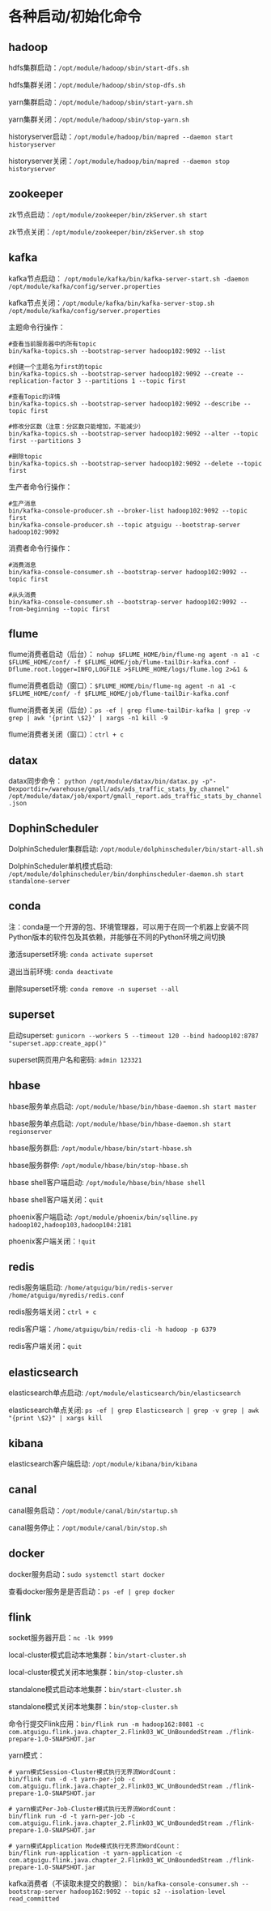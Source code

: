 # 各种启动/初始化命令

## hadoop

hdfs集群启动：`/opt/module/hadoop/sbin/start-dfs.sh`

hdfs集群关闭：`/opt/module/hadoop/sbin/stop-dfs.sh`

yarn集群启动：`/opt/module/hadoop/sbin/start-yarn.sh`

yarn集群关闭：`/opt/module/hadoop/sbin/stop-yarn.sh`

historyserver启动：`/opt/module/hadoop/bin/mapred --daemon start historyserver`

historyserver关闭：`/opt/module/hadoop/bin/mapred --daemon stop historyserver`

## zookeeper

zk节点启动：`/opt/module/zookeeper/bin/zkServer.sh start`

zk节点关闭：`/opt/module/zookeeper/bin/zkServer.sh stop`

## kafka

kafka节点启动： `/opt/module/kafka/bin/kafka-server-start.sh -daemon /opt/module/kafka/config/server.properties`

kafka节点关闭：`/opt/module/kafka/bin/kafka-server-stop.sh /opt/module/kafka/config/server.properties`



主题命令行操作：

```shell
#查看当前服务器中的所有topic
bin/kafka-topics.sh --bootstrap-server hadoop102:9092 --list

#创建一个主题名为first的topic
bin/kafka-topics.sh --bootstrap-server hadoop102:9092 --create --replication-factor 3 --partitions 1 --topic first

#查看Topic的详情
bin/kafka-topics.sh --bootstrap-server hadoop102:9092 --describe --topic first

#修改分区数（注意：分区数只能增加，不能减少）
bin/kafka-topics.sh --bootstrap-server hadoop102:9092 --alter --topic first --partitions 3

#删除topic
bin/kafka-topics.sh --bootstrap-server hadoop102:9092 --delete --topic first
```

生产者命令行操作：

```shell
#生产消息
bin/kafka-console-producer.sh --broker-list hadoop102:9092 --topic first
bin/kafka-console-producer.sh --topic atguigu --bootstrap-server  hadoop102:9092 
```

消费者命令行操作：

```shell
#消费消息
bin/kafka-console-consumer.sh --bootstrap-server hadoop102:9092 --topic first

#从头消费
bin/kafka-console-consumer.sh --bootstrap-server hadoop102:9092 --from-beginning --topic first
```





## flume

flume消费者启动（后台）： `nohup $FLUME_HOME/bin/flume-ng agent -n a1 -c $FLUME_HOME/conf/ -f $FLUME_HOME/job/flume-tailDir-kafka.conf -Dflume.root.logger=INFO,LOGFILE >$FLUME_HOME/logs/flume.log 2>&1 &`

flume消费者启动（窗口）：`$FLUME_HOME/bin/flume-ng agent -n a1 -c $FLUME_HOME/conf/ -f $FLUME_HOME/job/flume-tailDir-kafka.conf`

flume消费者关闭（后台）：`ps -ef | grep flume-tailDir-kafka | grep -v grep | awk '{print \$2}' | xargs -n1 kill -9`

flume消费者关闭（窗口）：`ctrl + c`



## datax

datax同步命令： `python /opt/module/datax/bin/datax.py -p"-Dexportdir=/warehouse/gmall/ads/ads_traffic_stats_by_channel" /opt/module/datax/job/export/gmall_report.ads_traffic_stats_by_channel.json`



## DophinScheduler

DolphinScheduler集群启动:  `/opt/module/dolphinscheduler/bin/start-all.sh`

DolphinScheduler单机模式启动:  `/opt/module/dolphinscheduler/bin/donphinscheduler-daemon.sh start standalone-server`



## conda

注：conda是一个开源的包、环境管理器，可以用于在同一个机器上安装不同Python版本的软件包及其依赖，并能够在不同的Python环境之间切换

激活superset环境:  `conda activate superset`

退出当前环境:  `conda deactivate`

删除superset环境:  `conda remove -n superset --all`



## superset

启动superset:  `gunicorn --workers 5 --timeout 120 --bind hadoop102:8787  "superset.app:create_app()" `

superset网页用户名和密码:  `admin 123321 `



## hbase

hbase服务单点启动:  `/opt/module/hbase/bin/hbase-daemon.sh start master`

hbase服务单点启动:  `/opt/module/hbase/bin/hbase-daemon.sh start regionserver`

hbase服务群启:  `/opt/module/hbase/bin/start-hbase.sh`

hbase服务群停:  `/opt/module/hbase/bin/stop-hbase.sh`

hbase shell客户端启动:  `/opt/module/hbase/bin/hbase shell`

hbase shell客户端关闭：`quit`

phoenix客户端启动:  `/opt/module/phoenix/bin/sqlline.py hadoop102,hadoop103,hadoop104:2181`

phoenix客户端关闭：`!quit`



## redis

redis服务端启动:  `/home/atguigu/bin/redis-server /home/atguigu/myredis/redis.conf`

redis服务端关闭：`ctrl + c`

redis客户端：`/home/atguigu/bin/redis-cli -h hadoop -p 6379`

redis客户端关闭：`quit`



## elasticsearch

elasticsearch单点启动:  `/opt/module/elasticsearch/bin/elasticsearch`

elasticsearch单点关闭:  `ps -ef | grep Elasticsearch | grep -v grep | awk  "{print \$2}" | xargs kill `



## kibana

elasticsearch客户端启动:  `/opt/module/kibana/bin/kibana`



## canal

canal服务启动：`/opt/module/canal/bin/startup.sh`

canal服务停止：`/opt/module/canal/bin/stop.sh`



## docker

docker服务启动：`sudo systemctl start docker`

查看docker服务是是否启动：`ps -ef | grep docker`





## flink

socket服务器开启：`nc -lk 9999 `

local-cluster模式启动本地集群：`bin/start-cluster.sh `

local-cluster模式关闭本地集群：`bin/stop-cluster.sh `

standalone模式启动本地集群：`bin/start-cluster.sh `

standalone模式关闭本地集群：`bin/stop-cluster.sh `

命令行提交Flink应用：`bin/flink run -m hadoop162:8081 -c com.atguigu.flink.java.chapter_2.Flink03_WC_UnBoundedStream ./flink-prepare-1.0-SNAPSHOT.jar `

yarn模式：

```shell
# yarn模式Session-Cluster模式执行无界流WordCount：
bin/flink run -d -t yarn-per-job -c com.atguigu.flink.java.chapter_2.Flink03_WC_UnBoundedStream ./flink-prepare-1.0-SNAPSHOT.jar

# yarn模式Per-Job-Cluster模式执行无界流WordCount：
bin/flink run -d -t yarn-per-job -c com.atguigu.flink.java.chapter_2.Flink03_WC_UnBoundedStream ./flink-prepare-1.0-SNAPSHOT.jar

# yarn模式Application Mode模式执行无界流WordCount：
bin/flink run-application -t yarn-application -c com.atguigu.flink.java.chapter_2.Flink03_WC_UnBoundedStream ./flink-prepare-1.0-SNAPSHOT.jar
```



kafka消费者（不读取未提交的数据）：` bin/kafka-console-consumer.sh --bootstrap-server hadoop162:9092 --topic s2 --isolation-level read_committed`
